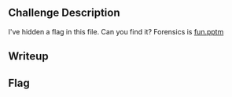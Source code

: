 ## Challenge Description
I've hidden a flag in this file. Can you find it? Forensics is [fun.pptm](Forensics)

## Writeup

## Flag
